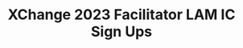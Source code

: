 ---
title: XChange 2023 Facilitator LAM IC Sign Ups
redirect_to: https://docs.google.com/spreadsheets/d/1wqGG0x-k0bQFUdnWlJnzDhzIUnsX9yCqAaKRWLcY3-g/edit?usp=sharing
redirect_from: 
  - /XChange2023FaciLAMIC1SignUp
  - /xchange2023facilamic1signup
---